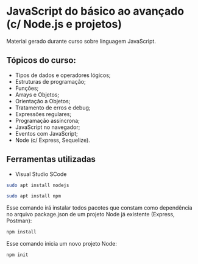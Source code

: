 # JavaScript do básico ao avançado (c/ Node.js e projetos)
Material gerado durante curso sobre linguagem JavaScript. 

## Tópicos do curso:

- Tipos de dados e operadores lógicos;
- Estruturas de programação;
- Funções;
- Arrays e Objetos;
- Orientação a Objetos;
- Tratamento de erros e debug;
- Expressões regulares;
- Programação assíncrona;
- JavaScript no navegador;
- Eventos com JavaScript;
- Node (c/ Express, Sequelize).

## Ferramentas utilizadas

* Visual Studio SCode

```sh
sudo apt install nodejs
```
```sh
sudo apt install npm
```

Esse comando irá instalar todos pacotes que constam como dependência no arquivo package.json de um projeto Node já existente (Express, Postman):
```sh
npm install
```

Esse comando inicia um novo projeto Node:
```sh
npm init
```
